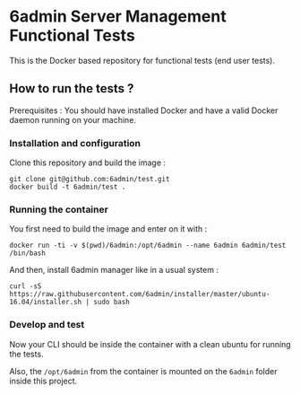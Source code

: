 # 6admin Server Management Functional Tests

This is the Docker based repository for functional tests (end user tests).

## How to run the tests ?

Prerequisites : You should have installed Docker and have a valid Docker daemon running on your machine.

### Installation and configuration

Clone this repository and build the image :

    git clone git@github.com:6admin/test.git
    docker build -t 6admin/test .

### Running the container

You first need to build the image and enter on it with :

    docker run -ti -v $(pwd)/6admin:/opt/6admin --name 6admin 6admin/test /bin/bash

And then, install 6admin manager like in a usual system :

    curl -sS https://raw.githubusercontent.com/6admin/installer/master/ubuntu-16.04/installer.sh | sudo bash

### Develop and test

Now your CLI should be inside the container with a clean ubuntu for running the tests.

Also, the `/opt/6admin` from the container is mounted on the `6admin` folder inside this project.